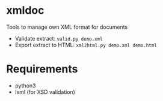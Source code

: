 xmldoc
======

Tools to manage own XML format for documents

* Validate extract: `valid.py demo.xml`
* Export extract to HTML: `xml2html.py demo.xml demo.html`

# Requirements

* python3
* lxml (for XSD validation)

